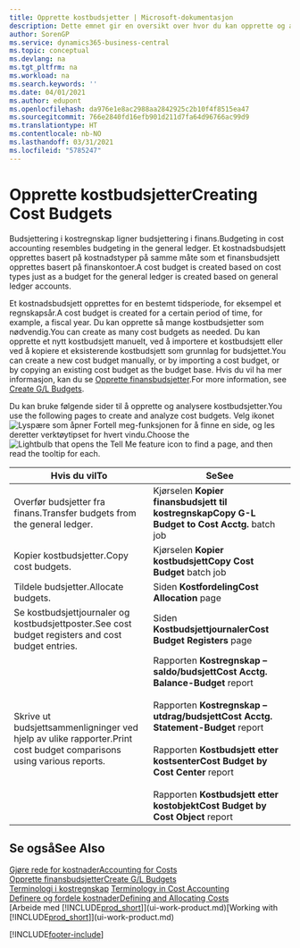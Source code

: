```yaml
---
title: Opprette kostbudsjetter | Microsoft-dokumentasjon
description: Dette emnet gir en oversikt over hvor du kan opprette og analysere kostbudsjetter.
author: SorenGP
ms.service: dynamics365-business-central
ms.topic: conceptual
ms.devlang: na
ms.tgt_pltfrm: na
ms.workload: na
ms.search.keywords: ''
ms.date: 04/01/2021
ms.author: edupont
ms.openlocfilehash: da976e1e8ac2988aa2842925c2b10f4f8515ea47
ms.sourcegitcommit: 766e2840fd16efb901d211d7fa64d96766ac99d9
ms.translationtype: HT
ms.contentlocale: nb-NO
ms.lasthandoff: 03/31/2021
ms.locfileid: "5785247"
---
```

# <a name="creating-cost-budgets"></a><span data-ttu-id="0af92-103">Opprette kostbudsjetter</span><span class="sxs-lookup"><span data-stu-id="0af92-103">Creating Cost Budgets</span></span>
<span data-ttu-id="0af92-104">Budsjettering i kostregnskap ligner budsjettering i finans.</span><span class="sxs-lookup"><span data-stu-id="0af92-104">Budgeting in cost accounting resembles budgeting in the general ledger.</span></span> <span data-ttu-id="0af92-105">Et kostnadsbudsjett opprettes basert på kostnadstyper på samme måte som et finansbudsjett opprettes basert på finanskontoer.</span><span class="sxs-lookup"><span data-stu-id="0af92-105">A cost budget is created based on cost types just as a budget for the general ledger is created based on general ledger accounts.</span></span>  

<span data-ttu-id="0af92-106">Et kostnadsbudsjett opprettes for en bestemt tidsperiode, for eksempel et regnskapsår.</span><span class="sxs-lookup"><span data-stu-id="0af92-106">A cost budget is created for a certain period of time, for example, a fiscal year.</span></span> <span data-ttu-id="0af92-107">Du kan opprette så mange kostbudsjetter som nødvendig.</span><span class="sxs-lookup"><span data-stu-id="0af92-107">You can create as many cost budgets as needed.</span></span> <span data-ttu-id="0af92-108">Du kan opprette et nytt kostbudsjett manuelt, ved å importere et kostbudsjett eller ved å kopiere et eksisterende kostbudsjett som grunnlag for budsjettet.</span><span class="sxs-lookup"><span data-stu-id="0af92-108">You can create a new cost budget manually, or by importing a cost budget, or by copying an existing cost budget as the budget base.</span></span> <span data-ttu-id="0af92-109">Hvis du vil ha mer informasjon, kan du se [Opprette finansbudsjetter](finance-how-create-budgets.md).</span><span class="sxs-lookup"><span data-stu-id="0af92-109">For more information, see [Create G/L Budgets](finance-how-create-budgets.md).</span></span>

<span data-ttu-id="0af92-110">Du kan bruke følgende sider til å opprette og analysere kostbudsjetter.</span><span class="sxs-lookup"><span data-stu-id="0af92-110">You use the following pages to create and analyze cost budgets.</span></span> <span data-ttu-id="0af92-111">Velg ikonet ![Lyspære som åpner Fortell meg-funksjonen](media/ui-search/search_small.png "Fortell hva du vil gjøre") for å finne en side, og les deretter verktøytipset for hvert vindu.</span><span class="sxs-lookup"><span data-stu-id="0af92-111">Choose the ![Lightbulb that opens the Tell Me feature](media/ui-search/search_small.png "Tell me what you want to do") icon to find a page, and then read the tooltip for each.</span></span>

|<span data-ttu-id="0af92-112">Hvis du vil</span><span class="sxs-lookup"><span data-stu-id="0af92-112">To</span></span>|<span data-ttu-id="0af92-113">Se</span><span class="sxs-lookup"><span data-stu-id="0af92-113">See</span></span>|  
|--------|---------|  
|<span data-ttu-id="0af92-114">Overfør budsjetter fra finans.</span><span class="sxs-lookup"><span data-stu-id="0af92-114">Transfer budgets from the general ledger.</span></span>|<span data-ttu-id="0af92-115">Kjørselen **Kopier finansbudsjett til kostregnskap**</span><span class="sxs-lookup"><span data-stu-id="0af92-115">**Copy G-L Budget to Cost Acctg.** batch job</span></span>|  
|<span data-ttu-id="0af92-116">Kopier kostbudsjetter.</span><span class="sxs-lookup"><span data-stu-id="0af92-116">Copy cost budgets.</span></span>|<span data-ttu-id="0af92-117">Kjørselen **Kopier kostbudsjett**</span><span class="sxs-lookup"><span data-stu-id="0af92-117">**Copy Cost Budget** batch job</span></span>|  
|<span data-ttu-id="0af92-118">Tildele budsjetter.</span><span class="sxs-lookup"><span data-stu-id="0af92-118">Allocate budgets.</span></span>|<span data-ttu-id="0af92-119">Siden **Kostfordeling**</span><span class="sxs-lookup"><span data-stu-id="0af92-119">**Cost Allocation** page</span></span>|  
|<span data-ttu-id="0af92-120">Se kostbudsjettjournaler og kostbudsjettposter.</span><span class="sxs-lookup"><span data-stu-id="0af92-120">See cost budget registers and cost budget entries.</span></span>|<span data-ttu-id="0af92-121">Siden **Kostbudsjettjournaler**</span><span class="sxs-lookup"><span data-stu-id="0af92-121">**Cost Budget Registers** page</span></span>|  
|<span data-ttu-id="0af92-122">Skrive ut budsjettsammenligninger ved hjelp av ulike rapporter.</span><span class="sxs-lookup"><span data-stu-id="0af92-122">Print cost budget comparisons using various reports.</span></span>|<span data-ttu-id="0af92-123">Rapporten **Kostregnskap – saldo/budsjett**</span><span class="sxs-lookup"><span data-stu-id="0af92-123">**Cost Acctg. Balance-Budget** report</span></span><br /><br /> <span data-ttu-id="0af92-124">Rapporten **Kostregnskap – utdrag/budsjett**</span><span class="sxs-lookup"><span data-stu-id="0af92-124">**Cost Acctg. Statement-Budget** report</span></span><br /><br /> <span data-ttu-id="0af92-125">Rapporten **Kostbudsjett etter kostsenter**</span><span class="sxs-lookup"><span data-stu-id="0af92-125">**Cost Budget by Cost Center** report</span></span><br /><br /> <span data-ttu-id="0af92-126">Rapporten **Kostbudsjett etter kostobjekt**</span><span class="sxs-lookup"><span data-stu-id="0af92-126">**Cost Budget by Cost Object** report</span></span>|  

## <a name="see-also"></a><span data-ttu-id="0af92-127">Se også</span><span class="sxs-lookup"><span data-stu-id="0af92-127">See Also</span></span>  
[<span data-ttu-id="0af92-128">Gjøre rede for kostnader</span><span class="sxs-lookup"><span data-stu-id="0af92-128">Accounting for Costs</span></span>](finance-manage-cost-accounting.md)  
[<span data-ttu-id="0af92-129">Opprette finansbudsjetter</span><span class="sxs-lookup"><span data-stu-id="0af92-129">Create G/L Budgets</span></span>](finance-how-create-budgets.md)  
<span data-ttu-id="0af92-130">[Terminologi i kostregnskap](finance-terminology-in-cost-accounting.md) </span><span class="sxs-lookup"><span data-stu-id="0af92-130">[Terminology in Cost Accounting](finance-terminology-in-cost-accounting.md) </span></span>  
[<span data-ttu-id="0af92-131">Definere og fordele kostnader</span><span class="sxs-lookup"><span data-stu-id="0af92-131">Defining and Allocating Costs</span></span>](finance-define-and-allocate-costs.md)  
<span data-ttu-id="0af92-132">[Arbeide med [!INCLUDE[prod_short](includes/prod_short.md)]](ui-work-product.md)</span><span class="sxs-lookup"><span data-stu-id="0af92-132">[Working with [!INCLUDE[prod_short](includes/prod_short.md)]](ui-work-product.md)</span></span>


[!INCLUDE[footer-include](includes/footer-banner.md)]